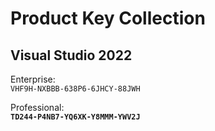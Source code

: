 
# Product Key Collection

## **Visual Studio 2022**
Enterprise:  
`VHF9H-NXBBB-638P6-6JHCY-88JWH`

Professional:  
**`TD244-P4NB7-YQ6XK-Y8MMM-YWV2J`**
